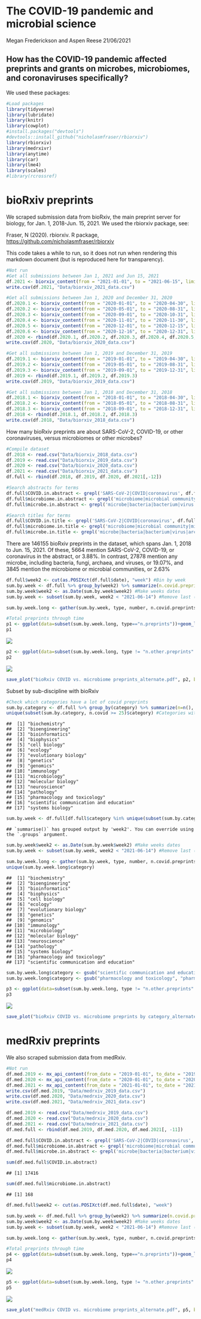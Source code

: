 The COVID-19 pandemic and microbial science
================
Megan Frederickson and Aspen Reese
21/06/2021

## How has the COVID-19 pandemic affected preprints and grants on microbes, microbiomes, and coronaviruses specifically?

We used these packages:

``` r
#Load packages
library(tidyverse) 
library(lubridate)
library(knitr)
library(cowplot)
#install.packages("devtools") 
#devtools::install_github("nicholasmfraser/rbiorxiv") 
library(rbiorxiv) 
library(medrxivr)
library(anytime)
library(car)
library(lme4)
library(scales)
#library(rcrossref)
```

# bioRxiv preprints

We scraped submission data from bioRxiv, the main preprint server for
biology, for Jan. 1, 2018-Jun. 15, 2021. We used the rbiorxiv package,
see:

Fraser, N (2020). rbiorxiv. R package,
<https://github.com/nicholasmfraser/rbiorxiv>

This code takes a while to run, so it does not run when rendering this
markdown document (but is reproduced here for transparency).

``` r
#Not run
#Get all submissions between Jan 1, 2021 and Jun 15, 2021
df.2021 <- biorxiv_content(from = "2021-01-01", to = "2021-06-15", limit = "*", format = "df")
write.csv(df.2021, "Data/biorxiv_2021_data.csv")

#Get all submissions between Jan 1, 2020 and December 31, 2020
df.2020.1 <- biorxiv_content(from = "2020-01-01", to = "2020-04-30", limit = "*", format = "df")
df.2020.2 <- biorxiv_content(from = "2020-05-01", to = "2020-08-31", limit = "*", format = "df")
df.2020.3 <- biorxiv_content(from = "2020-09-01", to = "2020-10-31", limit = "*", format = "df")
df.2020.4 <- biorxiv_content(from = "2020-11-01", to = "2020-11-30", limit = "*", format = "df")
df.2020.5 <- biorxiv_content(from = "2020-12-01", to = "2020-12-15", limit = "*", format = "df")
df.2020.6 <- biorxiv_content(from = "2020-12-16", to = "2020-12-31", limit = "*", format = "df")
df.2020 <- rbind(df.2020.1, df.2020.2, df.2020.3, df.2020.4, df.2020.5, df.2020.6)
write.csv(df.2020, "Data/biorxiv_2020_data.csv")

#Get all submissions between Jan 1, 2019 and December 31, 2019
df.2019.1 <- biorxiv_content(from = "2019-01-01", to = "2019-04-30", limit = "*", format = "df")
df.2019.2 <- biorxiv_content(from = "2019-05-01", to = "2019-08-31", limit = "*", format = "df")
df.2019.3 <- biorxiv_content(from = "2019-09-01", to = "2019-12-31", limit = "*", format = "df")
df.2019 <- rbind(df.2019.1, df.2019.2, df.2019.3)
write.csv(df.2019, "Data/biorxiv_2019_data.csv")

#Get all submissions between Jan 1, 2018 and December 31, 2018
df.2018.1 <- biorxiv_content(from = "2018-01-01", to = "2018-04-30", limit = "*", format = "df")
df.2018.2 <- biorxiv_content(from = "2018-05-01", to = "2018-08-31", limit = "*", format = "df")
df.2018.3 <- biorxiv_content(from = "2018-09-01", to = "2018-12-31", limit = "*", format = "df")
df.2018 <- rbind(df.2018.1, df.2018.2, df.2018.3)
write.csv(df.2018, "Data/biorxiv_2018_data.csv")
```

How many bioRxiv preprints are about SARS-CoV-2, COVID-19, or other
coronaviruses, versus microbiomes or other microbes?

``` r
#Compile dataset
df.2018 <- read.csv("Data/biorxiv_2018_data.csv")
df.2019 <- read.csv("Data/biorxiv_2019_data.csv")
df.2020 <- read.csv("Data/biorxiv_2020_data.csv")
df.2021 <- read.csv("Data/biorxiv_2021_data.csv")
df.full <- rbind(df.2018, df.2019, df.2020, df.2021[,-12])

#Search abstracts for terms
df.full$COVID.in.abstract <- grepl('SARS-CoV-2|COVID|coronavirus', df.full$abstract, ignore.case=TRUE)
df.full$microbiome.in.abstract <- grepl('microbiome|microbial community|microbial communities', df.full$abstract, ignore.case=TRUE)
df.full$microbe.in.abstract <- grepl('microbe|bacteria|bacterium|virus|archaea|SARS-CoV-2|COVID|coronavirus|microbiome|microbial community|fungus|fungi', df.full$abstract, ignore.case=TRUE)

#Search titles for terms
df.full$COVID.in.title <- grepl('SARS-CoV-2|COVID|coronavirus', df.full$title, ignore.case=TRUE)
df.full$microbiome.in.title <- grepl('microbiome|microbial community|microbial communities', df.full$title, ignore.case=TRUE)
df.full$microbe.in.title <- grepl('microbe|bacteria|bacterium|virus|archaea|SARS-CoV-2|COVID|coronavirus|microbiome|microbial community|fungus|fungi', df.full$title, ignore.case=TRUE)
```

There are 146155 bioRxiv preprints in the dataset, which spans Jan. 1,
2018 to Jun. 15, 2021. Of these, 5664 mention SARS-CoV-2, COVID-19, or
coronavirus in the abstract, or 3.88%. In contrast, 27878 mention any
microbe, including bacteria, fungi, archaea, and viruses, or 19.07%, and
3845 mention the microbiome or microbial communities, or 2.63%

``` r
df.full$week2 <- cut(as.POSIXct(df.full$date), "week") #Bin by week
sum.by.week <- df.full %>% group_by(week2) %>% summarize(n.covid.preprints = sum(COVID.in.abstract, na.rm=TRUE), n.microbiome.preprints = sum(microbiome.in.abstract, na.rm=TRUE), n.microbe.preprints = sum(microbe.in.abstract, na.rm=TRUE), n.other.preprints = n() - n.covid.preprints - n.microbiome.preprints, n.other.microbe.preprints = n.microbe.preprints-n.covid.preprints-n.microbiome.preprints, n.preprints = n()) #Summarize by week
sum.by.week$week2 <- as.Date(sum.by.week$week2) #Make weeks dates
sum.by.week <- subset(sum.by.week, week2 < "2021-06-14") #Remove last (incomplete) week

sum.by.week.long <- gather(sum.by.week, type, number, n.covid.preprints:n.preprints) #Make wide data long

#Total preprints through time
p1 <- ggplot(data=subset(sum.by.week.long, type=="n.preprints"))+geom_line(aes(x=week2, y=number))+theme_cowplot()+ylab("Preprints (no./week)")+xlab("Date")+ggtitle("bioRxiv preprints", subtitle="All preprints")
p1
```

![](README_files/figure-gfm/bioRxiv%20figure-1.png)<!-- -->

``` r
p2 <- ggplot(data=subset(sum.by.week.long, type != "n.other.preprints" & type != "n.microbe.preprints" & type != "n.preprints"), aes(fill=type, y=number, x=week2)) + geom_bar(position="stack", stat="identity")+theme_cowplot()+scale_fill_discrete(name = "Preprint type", labels = c("COVID-19, SARS-CoV-2, or coronavirus", "Microbiome or microbial community", "Other microbe"))+ylab("Preprints (no./week)")+xlab("Date")+ggtitle("bioRxiv preprints")+theme(legend.position = "top")+guides(fill = guide_legend(nrow = 3))
p2
```

![](README_files/figure-gfm/bioRxiv%20figure-2.png)<!-- -->

``` r
save_plot("bioRxiv COVID vs. microbiome preprints_alternate.pdf", p2, base_width=8, base_height=4, dpi=300)
```

Subset by sub-discipline with bioRxiv

``` r
#Check which categories have a lot of covid preprints
sum.by.category <- df.full %>% group_by(category) %>% summarize(n=n(), n.covid = sum(COVID.in.abstract, na.rm=TRUE))
unique(subset(sum.by.category, n.covid >= 25)$category) #Categories with at least 25 COVID preprints
```

    ##  [1] "biochemistry"                          
    ##  [2] "bioengineering"                        
    ##  [3] "bioinformatics"                        
    ##  [4] "biophysics"                            
    ##  [5] "cell biology"                          
    ##  [6] "ecology"                               
    ##  [7] "evolutionary biology"                  
    ##  [8] "genetics"                              
    ##  [9] "genomics"                              
    ## [10] "immunology"                            
    ## [11] "microbiology"                          
    ## [12] "molecular biology"                     
    ## [13] "neuroscience"                          
    ## [14] "pathology"                             
    ## [15] "pharmacology and toxicology"           
    ## [16] "scientific communication and education"
    ## [17] "systems biology"

``` r
sum.by.week <- df.full[df.full$category %in% unique(subset(sum.by.category, n.covid >= 25)$category), ] %>% group_by(week2, category) %>% summarize(n.covid.preprints = sum(COVID.in.abstract, na.rm=TRUE), n.microbiome.preprints = sum(microbiome.in.abstract, na.rm=TRUE), n.microbe.preprints = sum(microbe.in.abstract, na.rm=TRUE), n.other.preprints = n() - n.covid.preprints - n.microbiome.preprints, n.other.microbe.preprints = n.microbe.preprints-n.covid.preprints-n.microbiome.preprints, n.preprints = n()) #Summarize by week
```

    ## `summarise()` has grouped output by 'week2'. You can override using the `.groups` argument.

``` r
sum.by.week$week2 <- as.Date(sum.by.week$week2) #Make weeks dates
sum.by.week <- subset(sum.by.week, week2 < "2021-06-14") #Remove last (incomplete) week

sum.by.week.long <- gather(sum.by.week, type, number, n.covid.preprints:n.preprints) #Make wide data long
unique(sum.by.week.long$category)
```

    ##  [1] "biochemistry"                          
    ##  [2] "bioengineering"                        
    ##  [3] "bioinformatics"                        
    ##  [4] "biophysics"                            
    ##  [5] "cell biology"                          
    ##  [6] "ecology"                               
    ##  [7] "evolutionary biology"                  
    ##  [8] "genetics"                              
    ##  [9] "genomics"                              
    ## [10] "immunology"                            
    ## [11] "microbiology"                          
    ## [12] "molecular biology"                     
    ## [13] "neuroscience"                          
    ## [14] "pathology"                             
    ## [15] "systems biology"                       
    ## [16] "pharmacology and toxicology"           
    ## [17] "scientific communication and education"

``` r
sum.by.week.long$category <- gsub("scientific communication and education", "scientific communication\nand education", sum.by.week.long$category)
sum.by.week.long$category <- gsub("pharmacology and toxicology", "pharmacology and\ntoxicology", sum.by.week.long$category)

p3 <- ggplot(data=subset(sum.by.week.long, type != "n.other.preprints" & type != "n.microbe.preprints" & type != "n.preprints"), aes(fill=type, y=number, x=week2)) + geom_bar(position="stack", stat="identity")+scale_fill_discrete(name = "Preprint type", labels = c("COVID-19, SARS-CoV-2, or coronavirus", "Microbiome or microbial community", "Other microbe"))+ylab("Preprints (no./week)")+xlab("Date")+ggtitle("bioRxiv preprints")+facet_wrap(~category, scales='free')+theme_bw()+theme(legend.position = "top", panel.grid = element_blank(), strip.text = element_text(size=7))+guides(fill = guide_legend(nrow = 3))
p3
```

![](README_files/figure-gfm/bioRxiv%20sub-discipline%20figure-1.png)<!-- -->

``` r
save_plot("bioRxiv COVID vs. microbiome preprints by category_alternate.pdf", p3, base_width=8, base_height=10, dpi=300)
```

# medRxiv preprints

We also scraped submission data from medRxiv.

``` r
#Not run
df.med.2019 <- mx_api_content(from_date = "2019-01-01", to_date = "2019-12-31")
df.med.2020 <- mx_api_content(from_date = "2020-01-01", to_date = "2020-12-31") #Wow there has been HUGE growth in medRxiv
df.med.2021 <- mx_api_content(from_date = "2021-01-01", to_date = "2021-06-15")
write.csv(df.med.2019, "Data/medrxiv_2019_data.csv")
write.csv(df.med.2020, "Data/medrxiv_2020_data.csv")
write.csv(df.med.2021, "Data/medrxiv_2021_data.csv")
```

``` r
df.med.2019 <- read.csv("Data/medrxiv_2019_data.csv")
df.med.2020 <- read.csv("Data/medrxiv_2020_data.csv")
df.med.2021 <- read.csv("Data/medrxiv_2021_data.csv")
df.med.full <- rbind(df.med.2019, df.med.2020, df.med.2021[, -11])

df.med.full$COVID.in.abstract <- grepl('SARS-CoV-2|COVID|coronavirus', df.med.full$abstract, ignore.case=TRUE)
df.med.full$microbiome.in.abstract <- grepl('microbiome|microbial community|microbial communities', df.med.full$abstract, ignore.case=TRUE)
df.med.full$microbe.in.abstract <- grepl('microbe|bacteria|bacterium|virus|archaea|SARS-CoV-2|COVID|coronavirus|microbiome|microbial community|fungus|fungi', df.med.full$abstract, ignore.case=TRUE)

sum(df.med.full$COVID.in.abstract)
```

    ## [1] 17416

``` r
sum(df.med.full$microbiome.in.abstract)
```

    ## [1] 168

``` r
df.med.full$week2 <- cut(as.POSIXct(df.med.full$date), "week")

sum.by.week <- df.med.full %>% group_by(week2) %>% summarize(n.covid.preprints = sum(COVID.in.abstract, na.rm=TRUE), n.microbiome.preprints = sum(microbiome.in.abstract, na.rm=TRUE), n.microbe.preprints = sum(microbe.in.abstract, na.rm=TRUE), n.other.preprints = n() - n.covid.preprints - n.microbiome.preprints, n.other.microbe.preprints = n.microbe.preprints-n.covid.preprints-n.microbiome.preprints, n.preprints = n()) #Summarize by week
sum.by.week$week2 <- as.Date(sum.by.week$week2) #Make weeks dates
sum.by.week <- subset(sum.by.week, week2 < "2021-06-14") #Remove last (incomplete) week

sum.by.week.long <- gather(sum.by.week, type, number, n.covid.preprints:n.preprints) #Make wide data long

#Total preprints through time
p4 <- ggplot(data=subset(sum.by.week.long, type=="n.preprints"))+geom_line(aes(x=week2, y=number))+theme_cowplot()+ylab("Preprints (no./week)")+xlab("Date")+ggtitle("medRxiv preprints", subtitle="All preprints")
p4
```

![](README_files/figure-gfm/medRxiv%20figure-1.png)<!-- -->

``` r
p5 <- ggplot(data=subset(sum.by.week.long, type != "n.other.preprints" & type != "n.microbe.preprints" & type != "n.preprints"), aes(fill=type, y=number, x=week2)) + geom_bar(position="stack", stat="identity")+theme_cowplot()+scale_fill_discrete(name = "Preprint type", labels = c("COVID-19, SARS-CoV-2, or coronavirus", "Microbiome or microbial community", "Other microbe"))+ylab("Preprints (no./week)")+xlab("Date")+ggtitle("medRxiv preprints")+theme(legend.position = "top")+guides(fill = guide_legend(nrow = 3))
p5
```

![](README_files/figure-gfm/medRxiv%20figure-2.png)<!-- -->

``` r
save_plot("medRxiv COVID vs. microbiome preprints_alternate.pdf", p5, base_width=8, base_height=4, dpi=300)
```

